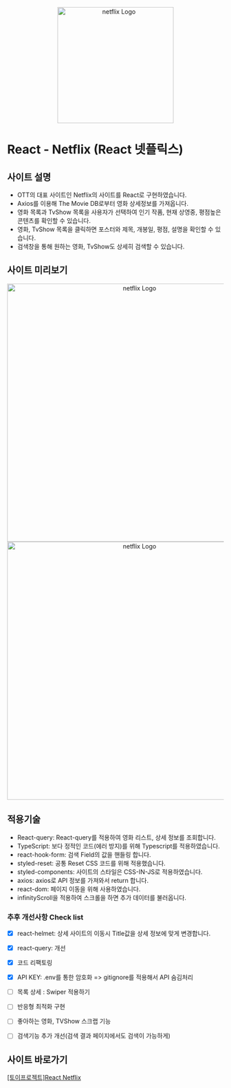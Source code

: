 
<div align="center"><img src="https://user-images.githubusercontent.com/50813871/182531598-d2c4bc3b-0823-4ba5-9e4b-d173bac271db.png" alt="netflix Logo" width="270px" height="auto"></div>

# React - Netflix (React 넷플릭스)
## 사이트 설명
- OTT의 대표 사이트인 Netflix의 사이트를 React로 구현하였습니다.
- Axios를 이용해 The Movie DB로부터 영화 상세정보를 가져옵니다.
- 영화 목록과 TvShow 목록을 사용자가 선택하여 인기 작품, 현재 상영중, 평점높은 콘텐츠를 확인할 수 있습니다.
- 영화, TvShow 목록을 클릭하면 포스터와 제목, 개봉일, 평점, 설명을 확인할 수 있습니다.
- 검색창을 통해 원하는 영화, TvShow도 상세히 검색할 수 있습니다.

## 사이트 미리보기
<div align="center"><img src="https://github.com/heodokyung/react-netflix/blob/main/public/preview_img/1.gif" alt="netflix Logo" width="600px" height="auto"></div>
<div align="center"><img src="https://user-images.githubusercontent.com/50813871/183362466-cc08da3a-ce6a-4118-bb86-2812844b4489.gif" alt="netflix Logo" width="600px" height="auto"></div>


## 적용기술
- React-query: React-query를 적용하여 영화 리스트, 상세 정보를 조회합니다.
- TypeScript: 보다 정적인 코드(에러 방지)를 위해 Typescript를 적용하였습니다.
- react-hook-form: 검색 Field의 값을 핸들링 합니다.
- styled-reset: 공통 Reset CSS 코드를 위해 적용했습니다.
- styled-components: 사이트의 스타일은 CSS-IN-JS로 적용하였습니다.
- axios: axios로 API 정보를 가져와서 return 합니다.
- react-dom: 페이지 이동을 위해 사용하였습니다.
- infinityScroll을 적용하여 스크롤을 하면 추가 데이터를 불러옵니다.


### 추후 개선사항 Check list
- [x] react-helmet: 상세 사이트의 이동시 Title값을 상세 정보에 맞게 변경합니다.
- [x] react-query: 개선
- [x] 코드 리팩토링
- [x] API KEY: .env를 통한 암호화 => gitignore를 적용해서 API 숨김처리
- [ ] 목록 상세 : Swiper 적용하기
- [ ] 반응형 최적화 구현
- [ ] 좋아하는 영화, TVShow 스크랩 기능
- [ ] 검색기능 추가 개선(검색 결과 페이지에서도 검색이 가능하게)


## 사이트 바로가기
<a href="https://heodokyung.github.io/react-netflix/" target="_blank">[토이프로젝트]React Netflix</a>

